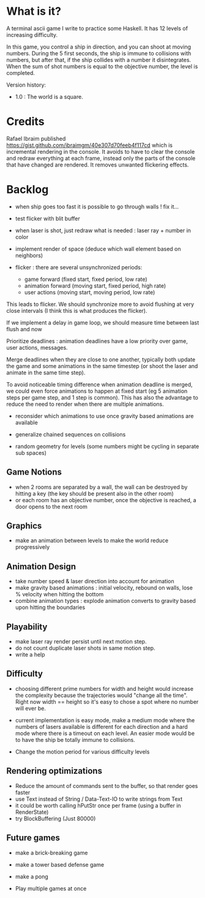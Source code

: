 # What is it?

A terminal ascii game I write to practice some Haskell. It has 12 levels of increasing difficulty.

In this game, you control a ship in direction, and you can shoot at moving numbers.
During the 5 first seconds, the ship is immune to collisions with numbers, but after that,
if the ship collides with a number it disintegrates.
When the sum of shot numbers is equal to the objective number, the level is completed.

Version history:
- 1.0 : The world is a square.

# Credits

Rafael Ibraim published https://gist.github.com/ibraimgm/40e307d70feeb4f117cd which is
incremental rendering in the console. It avoids to have to clear the console and redraw
everything at each frame, instead only the parts of the console that have changed are
rendered. It removes unwanted flickering effects.

# Backlog

- when ship goes too fast it is possible to go through walls ! fix it...
- test flicker with blit buffer

- when laser is shot, just redraw what is needed : laser ray + number in color

- implement render of space (deduce which wall element based on neighbors)

- flicker : there are several unsynchronized periods:
  - game forward      (fixed start,  fixed period,  low  rate)
  - animation forward (moving start, fixed period,  high rate)
  - user actions      (moving start, moving period, low  rate)

This leads to flicker. We should synchronize more to avoid flushing at very close intervals
(I think this is what produces the flicker).

If we implement a delay in game loop, we should measure time between last flush and now

Prioritize deadlines : animation deadlines have a low priority over game, user actions, messages.

Merge deadlines when they are close to one another, typically both update
the game and some animations in the same timestep (or shoot the laser and animate in the same time step).

To avoid noticeable timing difference when animation deadline is merged, we could even force animations
to happen at fixed start (eg 5 animation steps per game step, and 1 step is common). This has also
the advantage to reduce the need to render when there are multiple animations.

- reconsider which animations to use once gravity based animations are available
- generalize chained sequences on collisions

- random geometry for levels (some numbers might be cycling in separate sub spaces)

## Game Notions
- when 2 rooms are separated by a wall, the wall can be destroyed by
hitting a key (the key should be present also in the other room)
- or each room has an objective number, once the objective is reached, a door opens to the next room

## Graphics
- make an animation between levels to make the world reduce progressively

## Animation Design
- take number speed & laser direction into account for animation
- make gravity based animations : initial velocity, rebound on walls, lose % velocity when hitting the bottom
- combine animation types : explode animation converts to gravity based upon hitting the boundaries

## Playability
- make laser ray render persist until next motion step.
- do not count duplicate laser shots in same motion step.
- write a help

## Difficulty
- choosing different prime numbers for width and height would increase the complexity
because the trajectories would "change all the time". Right now width == height so it's easy to chose
a spot where no number will ever be.
- current implementation is easy mode, make a medium mode where the
numbers of lasers available is different for each direction
and a hard mode where there is a timeout on each level.
An easier mode would be to have the ship be totally immune to collisions.

- Change the motion period for various difficulty levels

## Rendering optimizations
- Reduce the amount of commands sent to the buffer, so that render goes faster
- use Text instead of String / Data-Text-IO to write strings from Text
- it could be worth calling hPutStr once per frame (using a buffer in RenderState)
- try BlockBuffering (Just 80000)

## Future games
- make a brick-breaking game
- make a tower based defense game
- make a pong

- Play multiple games at once
